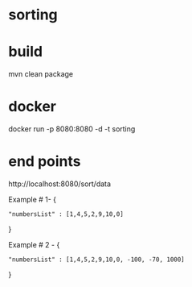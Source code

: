 # sorting

# build
mvn clean package

# docker 
docker run -p 8080:8080 -d -t sorting

# end points
http://localhost:8080/sort/data

Example # 1-
{
	
    "numbersList" : [1,4,5,2,9,10,0]
}


Example # 2 -
{
	
    "numbersList" : [1,4,5,2,9,10,0, -100, -70, 1000]
}
